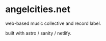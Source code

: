 # angelcities.net
web-based music collective and record label.

built with astro / sanity / netlify.
